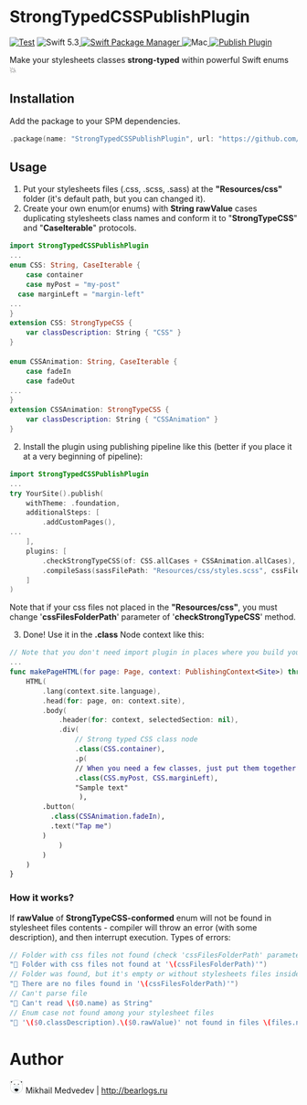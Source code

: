# StrongTypedCSSPublishPlugin

[![Test](https://github.com/c0dedbear/StrongTypedCSSPublishPlugin/actions/workflows/test.yml/badge.svg)](https://github.com/c0dedbear/StrongTypedCSSPublishPlugin/actions/workflows/test.yml)
![Swift 5.3](https://img.shields.io/badge/Swift-5.3-orange.svg)<a href="https://swift.org/package-manager">
<img src="https://img.shields.io/badge/SwiftPM-compatible-brightgreen.svg?style=flat" alt="Swift Package Manager" />
</a>![Mac](https://img.shields.io/badge/platforms-mac-brightgreen.svg?style=flat)<a href="https://github.com/JohnSundell/Publish">
<img src="https://img.shields.io/badge/Publish-Plugin-orange.svg?style=flat" alt="Publish Plugin" />
</a>

Make your stylesheets classes **strong-typed** within powerful Swift enums 💥

## Installation

Add the package to your SPM dependencies.

```swift
.package(name: "StrongTypedCSSPublishPlugin", url: "https://github.com/c0dedbear/StrongTypedCSSPublishPlugin", from: "0.1.0"),
```

## Usage

1. Put your stylesheets files (.css, .scss, .sass) at the **"Resources/css"** folder (it's default path, but you can changed it).
2. Create your own enum(or enums) with **String rawValue** cases duplicating stylesheets class names and conform it to "**StrongTypeCSS**" and "**CaseIterable**" protocols. 
```swift
import StrongTypedCSSPublishPlugin
...
enum CSS: String, CaseIterable {
	case container
	case myPost = "my-post"
  case marginLeft = "margin-left"
...
}
extension CSS: StrongTypeCSS {
	var classDescription: String { "CSS" }
}

enum CSSAnimation: String, CaseIterable {
	case fadeIn
	case fadeOut
...
}
extension CSSAnimation: StrongTypeCSS {
	var classDescription: String { "CSSAnimation" }
}
```

2. Install the plugin using publishing pipeline like this (better if you place it at a very beginning of pipeline):
```swift
import StrongTypedCSSPublishPlugin
...
try YourSite().publish(
	withTheme: .foundation,
	additionalSteps: [
		.addCustomPages(),
...
	],
	plugins: [
		.checkStrongTypeCSS(of: CSS.allCases + CSSAnimation.allCases), // this is it
		.compileSass(sassFilePath: "Resources/css/styles.scss", cssFilePath: "styles.css"),
	]
)
```
Note that if your css files not placed  in the **"Resources/css"**, you must change '**cssFilesFolderPath**' parameter of '**checkStrongTypeCSS**' method.

3.  Done! Use it in the **.class** Node context like this:
```swift
// Note that you don't need import plugin in places where you build your HTML
...
func makePageHTML(for page: Page, context: PublishingContext<Site>) throws -> HTML {
	HTML(
		.lang(context.site.language),
		.head(for: page, on: context.site),
		.body(
			.header(for: context, selectedSection: nil),
			.div(
				// Strong typed CSS class node
				.class(CSS.container),
				.p(
				// When you need a few classes, just put them together separated with comma
				.class(CSS.myPost, CSS.marginLeft),
				"Sample text"
				 ),
        .button(
          .class(CSSAnimation.fadeIn),
          .text("Tap me")
        )
			)
		)
	)
}
```

### How it works?
If **rawValue** of **StrongTypeCSS-conformed** enum will not be found in stylesheet files contents - compiler will throw an error (with some description), and then interrupt execution.
Types of errors:

```swift
// Folder with css files not found (check 'cssFilesFolderPath' parameter when installing plugin)
"🔴 Folder with css files not found at '\(cssFilesFolderPath)'")
// Folder was found, but it's empty or without stylesheets files inside.
"🔴 There are no files found in '\(cssFilesFolderPath)'")
// Can't parse file
"🔴 Can't read \($0.name) as String"
// Enum case not found among your stylesheet files
"🔴 '\($0.classDescription).\($0.rawValue)' not found in files \(files.names()) contents. Please check it's name or add it in stylesheets")
```

# Author
<img src="authorlogo.png" alt="logo"/> Mikhail Medvedev | http://bearlogs.ru

